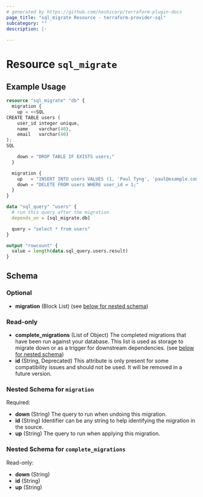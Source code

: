 ```yaml
---
# generated by https://github.com/hashicorp/terraform-plugin-docs
page_title: "sql_migrate Resource - terraform-provider-sql"
subcategory: ""
description: |-
  
---
```


# Resource `sql_migrate`



## Example Usage

```terraform
resource "sql_migrate" "db" {
  migration {
    up = <<SQL
CREATE TABLE users (
	user_id integer unique,
	name    varchar(40),
	email   varchar(40)
);
SQL

    down = "DROP TABLE IF EXISTS users;"
  }

  migration {
    up   = "INSERT INTO users VALUES (1, 'Paul Tyng', 'paul@example.com');"
    down = "DELETE FROM users WHERE user_id = 1;"
  }
}

data "sql_query" "users" {
  # run this query after the migration
  depends_on = [sql_migrate.db]

  query = "select * from users"
}

output "rowcount" {
  value = length(data.sql_query.users.result)
}
```

<!-- schema generated by tfplugindocs -->
## Schema

### Optional

- **migration** (Block List) (see [below for nested schema](#nestedblock--migration))

### Read-only

- **complete_migrations** (List of Object) The completed migrations that have been run against your database. This list is used as storage to migrate down or as a trigger for downstream dependencies. (see [below for nested schema](#nestedatt--complete_migrations))
- **id** (String, Deprecated) This attribute is only present for some compatibility issues and should not be used. It will be removed in a future version.

<a id="nestedblock--migration"></a>
### Nested Schema for `migration`

Required:

- **down** (String) The query to run when undoing this migration.
- **id** (String) Identifier can be any string to help identifying the migration in the source.
- **up** (String) The query to run when applying this migration.


<a id="nestedatt--complete_migrations"></a>
### Nested Schema for `complete_migrations`

Read-only:

- **down** (String)
- **id** (String)
- **up** (String)


